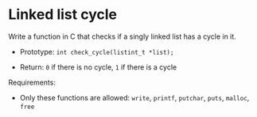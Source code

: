 # Linked list cycle

Write a function in C that checks if a singly linked list has a cycle in it.
-	Prototype: `int check_cycle(listint_t *list);`

-	Return: `0` if there is no cycle, `1` if there is a cycle

Requirements:
*	Only these functions are allowed: `write`, `printf`, `putchar`, `puts`, `malloc`, `free`
